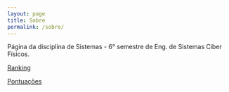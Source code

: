 ```yaml
---
layout: page
title: Sobre
permalink: /sobre/
---
```


Página da disciplina de Sistemas - 6° semestre de Eng. de Sistemas Ciber Físicos.

[Ranking](ranking)

[Pontuações](../xp)
